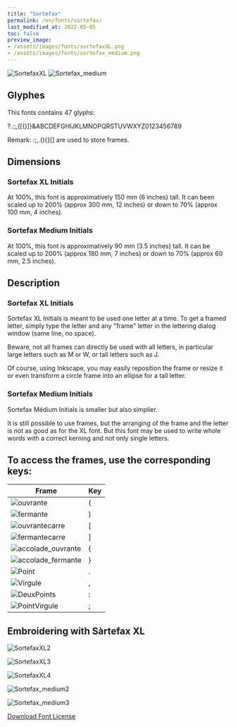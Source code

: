 ```yaml
---
title: "Sortefax"
permalink: /en/fonts/sortefax/
last_modified_at: 2022-05-05
toc: false
preview_image: 
- /assets/images/fonts/sortefaxXL.png
- /assets/images/fonts/sortefax_medium.png
---
```

![SortefaxXL](/assets/images/fonts/sortefaxXL.png)
![Sortefax_medium](/assets/images/fonts/sortefax_medium.png)

## Glyphes
This fonts contains  47 glyphs:
	
?.:;,([{)]}&ABCDEFGHIJKLMNOPQRSTUVWXYZ0123456789

Remark: :;,.(){}[]  are used to store frames.

## Dimensions
### Sortefax XL Initials
At 100%, this font is approximatively 150 mm (6 inches) tall.
It can been scaled up to 200% (approx 300 mm, 12 inches) or down to 70% (approx 100 mm, 4 inches).
### Sortefax Medium Initials
At 100%, this font is approximatively 90 mm (3.5 inches) tall.
It can be scaled up to 200% (approx 180 mm, 7 inches) or down to 70% (approx 60 mm, 2.5 inches).

## Description

### Sortefax XL Initials
Sortefax XL Initials is meant to be used one letter at a time.
To get a framed letter, simply type the letter and any "frame" letter in the lettering dialog window (same line, no space).

Beware, not all frames can directly be used with all letters, in particular large letters such as M or W, or tall letters such as J.

Of course, using Inkscape,  you may easily reposition the frame or resize it or even transform a circle frame  into an ellipse for a tall letter.

### Sortefax Medium Initials
Sortefax Médium Initials is  smaller but  also simplier.

It is still possible to use frames, but the arranging of the frame and the letter is  not as good as for the XL font.
But this font may be used to write whole words with a correct kerning and not only single letters.



## To access the frames, use the corresponding keys:


Frame|Key
---|---
![ouvrante](/assets/images/fonts/sortefax/ouvrante.png)|<key>(</key>
![fermante](/assets/images/fonts/sortefax/fermante.png)|<key>)</key>
![ouvrantecarre](/assets/images/fonts/sortefax/square-bracket-open.png)|<key>[</key>
![fermantecarre](/assets/images/fonts/sortefax/square-bracket-open.png)|<key>]</key>
![accolade_ouvrante](/assets/images/fonts/sortefax/curly-bracket-open.png)|<key>{</key>
![accolade_fermante](/assets/images/fonts/sortefax/curly-bracket-close.png)|<key>}</key>
![Point](/assets/images/fonts/sortefax/point.png)|<key>.</key>
![Virgule](/assets/images/fonts/sortefax/virgule.png)|<key>,</key>
![DeuxPoints](/assets/images/fonts/sortefax/deuxpoints.png)|<key>:</key>
![PointVirgule](/assets/images/fonts/sortefax/pointvirgule.png)|<key>;</key>

## Embroidering with Sàrtefax XL

![SortefaxXL2](/assets/images/fonts/sortefax2.jpg)

![SortefaxXL3](/assets/images/fonts/sortefax3.jpg)

![SortefaxXL4](/assets/images/fonts/sortefaxXL4.jpg)

![Sortefax_medium2](/assets/images/fonts/sortefaxmedium2.jpg)

![Sortefax_medium3](/assets/images/fonts/sortefaxmedium3.jpg)


[Download Font License](https://github.com/inkstitch/inkstitch/tree/main/fonts/sortefaxXL/LICENSE)
